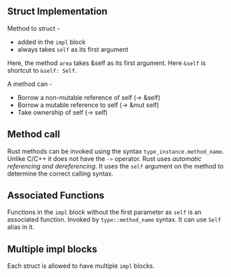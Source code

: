 ## Struct Implementation

Method to struct -

- added in the `impl` block
- always takes `self` as its first argument

Here, the method `area` takes &self as its first argument. Here `&self` is shortcut to `&self: Self`.

A method can -

- Borrow a non-mutable reference of self (-> &self)
- Borrow a mutable reference to self (-> &mut self)
- Take ownership of self (-> self)

## Method call

Rust methods can be invoked using the syntax `type_instance.method_name`. Unlike C/C++ it does not have the `->` operator. Rust uses _automatic referencing and dereferencing_. It uses the `self` argument on the method to determine the correct calling syntax.

## Associated Functions

Functions in the `impl` block without the first parameter as `self` is an associated function. Invoked by `type::method_name` syntax. It can use `Self` alias in it.

## Multiple impl blocks

Each struct is allowed to have multiple `impl` blocks.
